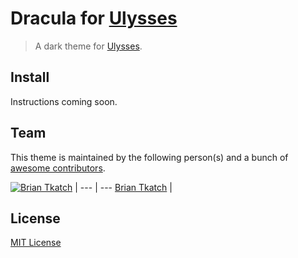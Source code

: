 # Dracula for [Ulysses](http://ulyssesapp.com)

> A dark theme for [Ulysses](http://ulyssesapp.com).

## Install

Instructions coming soon.

## Team

This theme is maintained by the following person(s) and a bunch of [awesome contributors](https://github.com/dracula/ulysses/graphs/contributors).

[![Brian Tkatch](https://avatars0.githubusercontent.com/u/10686291?v=3&s=70)](https://github.com/defectivebit) |
--- | ---
[Brian Tkatch](https://github.com/defectivebit) |

## License

[MIT License](./LICENSE)
